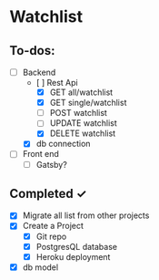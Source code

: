 # Watchlist

## To-dos:

- [ ] Backend
  - [ ] Rest Api
    - [x] GET all/watchlist
    - [x] GET single/watchlist
    - [ ] POST watchlist
    - [ ] UPDATE watchlist
    - [x] DELETE watchlist
  - [x] db connection
- [ ] Front end
  - [ ] Gatsby?

## Completed ✓

- [x] Migrate all list from other projects
- [x] Create a Project
  - [x] Git repo
  - [x] PostgresQL database
  - [x] Heroku deployment
- [x] db model
